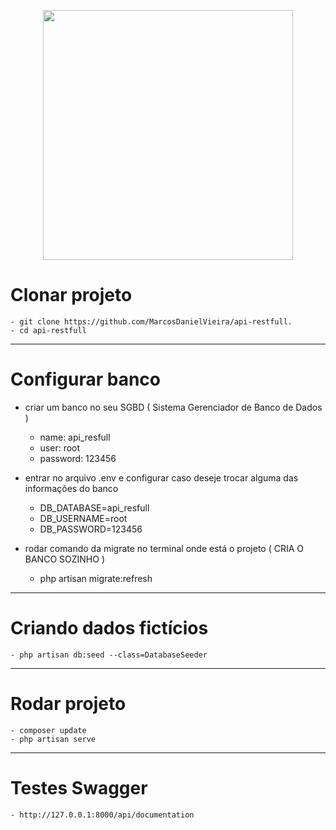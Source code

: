 <p align="center">
    <a href="https://laravel.com" target="_blank"><img src="https://raw.githubusercontent.com/laravel/art/master/logo-lockup/5%20SVG/2%20CMYK/1%20Full%20Color/laravel-logolockup-cmyk-red.svg" width="400"></a>
</p>

# Clonar projeto

    - git clone https://github.com/MarcosDanielVieira/api-restfull.
    - cd api-restfull

---
# Configurar banco

- criar um banco no seu SGBD ( Sistema Gerenciador de Banco de Dados )
    - name: api_resfull
    - user: root
    - password: 123456

- entrar no arquivo .env e configurar caso deseje trocar alguma das informações do banco
    - DB_DATABASE=api_resfull
    - DB_USERNAME=root
    - DB_PASSWORD=123456

- rodar comando da migrate no terminal onde está o projeto ( CRIA O BANCO SOZINHO )

    - php artisan migrate:refresh
    
---
# Criando dados fictícios

    - php artisan db:seed --class=DatabaseSeeder

---
# Rodar projeto

    - composer update
    - php artisan serve

---
# Testes Swagger
    - http://127.0.0.1:8000/api/documentation
